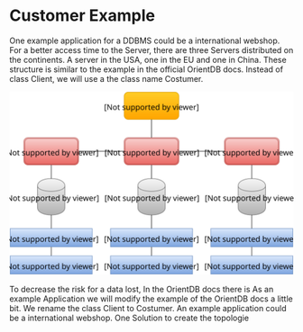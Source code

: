 # Customer Example
One example application for a DDBMS could be a international webshop. For a better access time to the Server, there are three Servers distributed on the continents. A server in the USA, one in the EU and one in China.
These structure is similar to the example in the official OrientDB docs. Instead of class Client, we will use a the class name Costumer.

![Figure 1-1](images/schema.svg)

To decrease the risk for a data lost, 
In the OrientDB docs there is As an example Application we will modify the example of the OrientDB docs a little bit. We rename the class Client to Costumer. An example application could be a international webshop. One Solution to create the topologie  